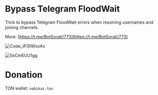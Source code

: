 # Bypass Telegram FloodWait
Trick to bypass Telegram FloodWait errors when resolving usernames and joining channels.

More: [https://t.me/BotSorati/773](https://t.me/BotSorati/773)

![Code_iP3llWxoAx](https://github.com/user-attachments/assets/e317561f-b406-44a5-8f85-4e85364971ab)

![0sCmEUU1gg](https://github.com/user-attachments/assets/8c995870-dfc3-4bcc-a78e-5a296d6c2407)

# Donation
TON wallet: `nabikaz.ton`
